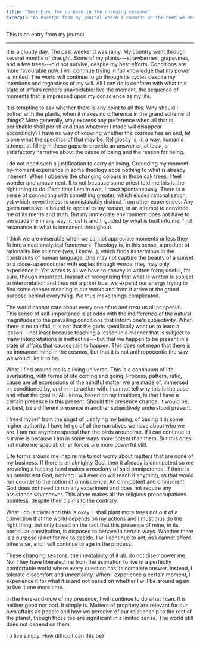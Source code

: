 ```yaml
---
title: "Searching for purpose in the changing seasons"
excerpt: "An excerpt from my journal where I comment on the need we have to find purpose in everything we do."
---
```


This is an entry from my journal.

* * *

It is a cloudy day. The past weekend was rainy. My country went
through several months of draught. Some of my plants---strawberries,
grapevines, and a few trees---did not survive, despite my best
efforts. Conditions are more favourable now. I will continue trying in
full knowledge that my power is limited. The world will continue to go
through its cycles despite my intentions and regardless of my will.
All I can do is conform with what this state of affairs renders
unavoidable: live the moment, the sequence of moments that is
impressed upon my conscience as my life.

It is tempting to ask whether there is any point to all this. Why
should I bother with the plants, when it makes no difference in the
grand scheme of things? More generally, why express any preference
when all that is perishable shall perish and thus whatever I made will
disappear accordingly? I have no way of knowing whether the cosmos has
an end, let alone what the specifics of that may be. Religiosity is,
in a way, human's attempt at filling in these gaps: to provide an
answer or, at least, a satisfactory narrative about the cause of being
and the reason for being.

I do not need such a justification to carry on living. Grounding my
moment-by-moment experience in some theology adds nothing to what is
already inherent. When I observe the changing colours in those oak
trees, I feel wonder and amazement. It is not because some priest told
me this is the right thing to do. Each time I am in awe, I react
spontaneously. There is a sense of connecting with something greater,
which eludes rationalisation, yet which nevertheless is unmistakably
distinct from other experiences. Any given narrative is bound to
appeal to my reason, in an attempt to convince me of its merits and
truth. But my immediate environment does not have to persuade me in
any way: it just is and I, guided by what is built into me, find
resonance in what is immanent throughout.

I think we are miserable when we cannot appreciate moments unless they
fit into a neat analytical framework. Theology is, in this sense, a
product of rationality like science (yes, I know...), which finds its
terminus in the constraints of human language. One may not capture the
beauty of a sunset or a close-up encounter with eagles through words:
they may only experience it. Yet words is all we have to convey in
written form; useful, for sure, though imperfect. Instead of
recognising that what is written is subject to interpretation and thus
not a priori true, we expend our energy trying to find some deeper
meaning in our works and from it arrive at the grand purpose behind
everything. We thus make things complicated.

The world cannot care about every one of us and treat us all as
special. This sense of self-importance is at odds with the
indifference of the natural magnitudes to the prevailing conditions
that inform one's subjectivity. When there is no rainfall, it is not
that the gods specifically want us to learn a lesson---not least
because teaching a lesson in a manner that is subject to many
interpretations is ineffective---but that we happen to be present in a
state of affairs that causes rain to happen. This does not mean that
there is no immanent mind in the cosmos, but that it is not
anthropocentic the way we would like it to be.

What I find around me is a living universe. This is a continuum of
life everlasting, with forms of life coming and going. Process,
pattern, ratio, cause are all expressions of the mindful matter we are
made of, immersed in, conditioned by, and in interaction with. I
cannot tell why this is the case and what the goal is. All I know,
based on my intuitions, is that I have a certain presence in this
present. Should the presence change, it would be, at best, be a
different presence in another subjectively understood present.

I freed myself from the angst of justifying my being, of basing it in
some higher authority. I have let go of all the narratives we have
about who we are. I am not anymore special than the birds around me.
If I can continue to survive is because I am in some ways more potent
than them. But this does not make me special: other forces are more
powerful still.

Life forms around me inspire me to not worry about matters that are
none of my business. If there is an almighty God, then it already is
omnipotent so me providing a helping hand makes a mockery of said
omnipotence. If there is an omniscient God, nothing I will ever do
will teach it anything, as that would run counter to the notion of
omniscience. An omnipotent and omniscient God does not need to run any
experiment and does not require any assistance whatsoever. This alone
makes all the religious preoccupations pointless, despite their claims
to the contrary.

What I do is trivial and this is okay. I shall plant more trees not
out of a conviction that the world depends on my actions and I must
thus do the right thing, but only based on the fact that this presence
of mine, in its particular constitution, is disposed to behave in
certain ways. Whether there is a purpose is not for me to decide. I
will continue to act, as I cannot afford otherwise, and I will
continue to age in the process.

These changing seasons, the inevitability of it all, do not disempower
me. No! They have liberated me from the aspiration to live in a
perfectly comfortable world where every question has its complete
answer. Instead, I tolerate discomfort and uncertainty. When I
experience a certain moment, I experience it for what it is and not
based on whether I will be around again to live it one more time.

In the here-and-now of my presence, I will continue to do what I can.
It is neither good nor bad. It simply is. Matters of propriety are
relevant for our own affairs as people and how we perceive of our
relationship to the rest of the planet, though those too are
significant in a limited sense. The world still does not depend on
them.

To live simply. How difficult can this be?
